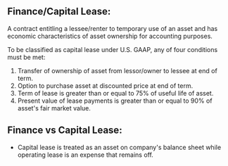 ## Finance/Capital Lease:
A contract entitling a lessee/renter to temporary use of an asset and has economic characteristics of asset ownership for accounting purposes.


To be classified as capital lease under U.S. GAAP, any of four conditions must be met:
1) Transfer of ownership of asset from lessor/owner to lessee at end of term.
2) Option to purchase asset at discounted price at end of term.
3) Term of lease is greater than or equal to 75% of useful life of asset.
4) Present value of lease payments is greater than or equal to 90% of asset's fair market value. 


## Finance vs Capital Lease:
- Capital lease is treated as an asset on company's balance sheet while operating lease is an expense that remains off.
